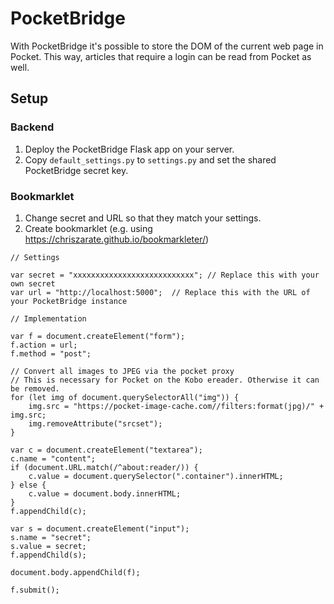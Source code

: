 # PocketBridge

With PocketBridge it's possible to store the DOM of the current web page in Pocket.
This way, articles that require a login can be read from Pocket as well.

## Setup

### Backend

1. Deploy the PocketBridge Flask app on your server.
2. Copy `default_settings.py` to `settings.py` and set the shared PocketBridge secret key.

### Bookmarklet

1. Change secret and URL so that they match your settings.
2. Create bookmarklet (e.g. using https://chriszarate.github.io/bookmarkleter/)

```
// Settings

var secret = "xxxxxxxxxxxxxxxxxxxxxxxxxxx"; // Replace this with your own secret
var url = "http://localhost:5000";  // Replace this with the URL of your PocketBridge instance

// Implementation

var f = document.createElement("form");
f.action = url;
f.method = "post";

// Convert all images to JPEG via the pocket proxy
// This is necessary for Pocket on the Kobo ereader. Otherwise it can be removed.
for (let img of document.querySelectorAll("img")) {
    img.src = "https://pocket-image-cache.com//filters:format(jpg)/" + img.src;
    img.removeAttribute("srcset");
}

var c = document.createElement("textarea");
c.name = "content";
if (document.URL.match(/^about:reader/)) {
    c.value = document.querySelector(".container").innerHTML;
} else {
    c.value = document.body.innerHTML;
}
f.appendChild(c);

var s = document.createElement("input");
s.name = "secret";
s.value = secret;
f.appendChild(s);

document.body.appendChild(f);

f.submit();
```

